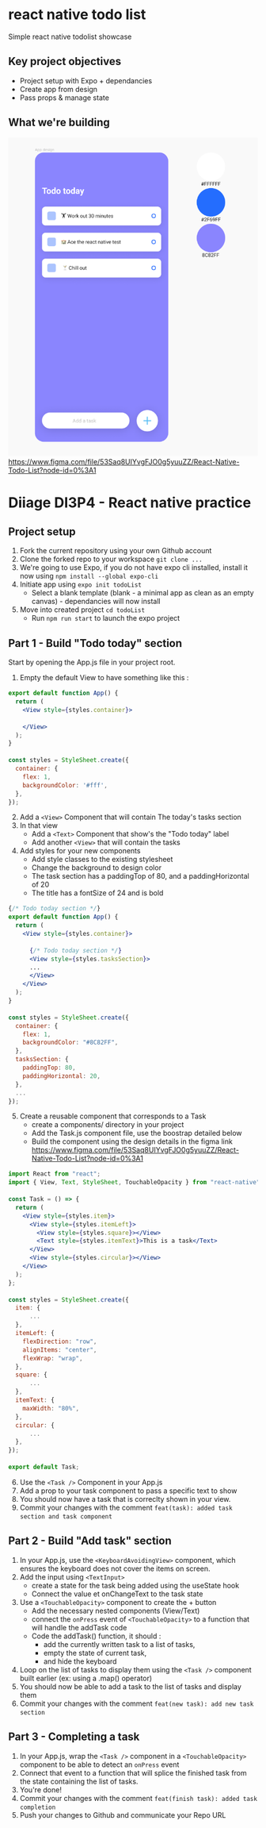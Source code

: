 # react native todo list
Simple react native todolist showcase

## Key project objectives
- Project setup with Expo + dependancies
- Create app from design
- Pass props & manage state

## What we're building
![design](./design.png)
https://www.figma.com/file/53Saq8UIYvgFJO0g5yuuZZ/React-Native-Todo-List?node-id=0%3A1

# Diiage DI3P4 - React native practice 
## Project setup 
1. Fork the current repository using your own Github account
2. Clone the forked repo to your workspace `git clone ...`
3. We're going to use Expo, if you do not have expo cli installed, install it now using `npm install --global expo-cli`
4. Initiate app using `expo init todoList`
    - Select a blank template (blank - a minimal app as clean as an empty canvas) - dependancies will now install
5. Move into created project `cd todoList`
    - Run `npm run start` to launch the expo project

## Part 1 - Build "Todo today" section 
Start by opening the App.js file in your project root.

1. Empty the default View to have something like this : 
```jsx
export default function App() {
  return (
    <View style={styles.container}>
      
    </View>
  );
}

const styles = StyleSheet.create({
  container: {
    flex: 1,
    backgroundColor: '#fff',
  },
});
```

2. Add a `<View>` Component that will contain The today's tasks section
3. In that view
    - Add a `<Text>` Component that show's the "Todo today" label
    - Add another `<View>` that will contain the tasks
4. Add styles for your new components
    - Add style classes to the existing stylesheet 
    - Change the background to design color
    - The task section has a paddingTop of 80, and a paddingHorizontal of 20
    - The title has a fontSize of 24 and is bold
```jsx
{/* Todo today section */}
export default function App() {
  return (
    <View style={styles.container}>

      {/* Todo today section */}
      <View style={styles.tasksSection}>
      ...
      </View>
    </View>
  );
}

const styles = StyleSheet.create({
  container: {
    flex: 1,
    backgroundColor: "#8C82FF",
  },
  tasksSection: {
    paddingTop: 80,
    paddingHorizontal: 20,
  },
  ...
});
```

5. Create a reusable component that corresponds to a Task
    - create a components/ directory in your project
    - Add the Task.js component file, use the boostrap detailed below
    - Build the component using the design details in the figma link https://www.figma.com/file/53Saq8UIYvgFJO0g5yuuZZ/React-Native-Todo-List?node-id=0%3A1

```jsx 
import React from "react";
import { View, Text, StyleSheet, TouchableOpacity } from "react-native";

const Task = () => {
  return (
    <View style={styles.item}>
      <View style={styles.itemLeft}>
        <View style={styles.square}></View>
        <Text style={styles.itemText}>This is a task</Text>
      </View>
      <View style={styles.circular}></View>
    </View>
  );
};

const styles = StyleSheet.create({
  item: {
      ...
  },
  itemLeft: {
    flexDirection: "row",
    alignItems: "center",
    flexWrap: "wrap",
  },
  square: {
      ...
  },
  itemText: {
    maxWidth: "80%",
  },
  circular: {
      ...
  },
});

export default Task;
```

6. Use the `<Task />` Component in your App.js
7. Add a prop to your task component to pass a specific text to show
8. You should now have a task that is correclty shown in your view.
9. Commit your changes with the comment `feat(task): added task section and task component`

## Part 2 - Build "Add task" section 
1. In your App.js, use the `<KeyboardAvoidingView>` component, which ensures the keyboard does not cover the items on screen.
2. Add the input using `<TextInput>`
    - create a state for the task being added using the useState hook
    - Connect the value et onChangeText to the task state
3. Use a `<TouchableOpacity>` component to create the + button
    - Add the necessary nested components (View/Text)
    - connect the `onPress` event of `<TouchableOpacity>` to a function that will handle the addTask code
    - Code the addTask() function, it should : 
        - add the currently written task to a list of tasks, 
        - empty the state of current task, 
        - and hide the keyboard
4. Loop on the list of tasks to display them using the `<Task />` component built earlier (ex: using a .map() operator)
5. You should now be able to add a task to the list of tasks and display them
6. Commit your changes with the comment `feat(new task): add new task section`

## Part 3 - Completing a task
1. In your App.js, wrap the `<Task />` component in a `<TouchableOpacity>` component to be able to detect an `onPress` event
2. Connect that event to a function that will splice the finished task from the state containing the list of tasks.
3. You're done!
4. Commit your changes with the comment `feat(finish task): added task completion`
5. Push your changes to Github and communicate your Repo URL